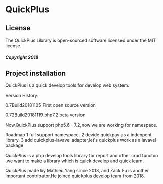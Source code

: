 # QuickPlus 

## License

The QuickPlus Library is open-sourced software licensed under the MIT license.

##### Copyright 2018

## Project installation 

QuickPlus is a quick develop tools for develop web system.

Version History:

0.7Build20181105  First open source version

0.72Build20181119  php7.2 beta version 
  
 Now,QuickPlus support php5.6 - 7.2,now we are working for namespace.
 
 
 Roadmap 
 1 full support namespace.
 2 devide quickpay as a indenpent library.
 3 add quickplus-lavavel adapter,let's quickplus work as a lavavel package
 
 
 QuickPlus is a php develop tools library for report and other crud functon ,we want to make a library which is  quick develop and quick learn.
 
 QuickPlus made by Mathieu.Yang since 2013, and Zack Fu is another important contributor,He joined quickplus develop team from 2018.
 
 




